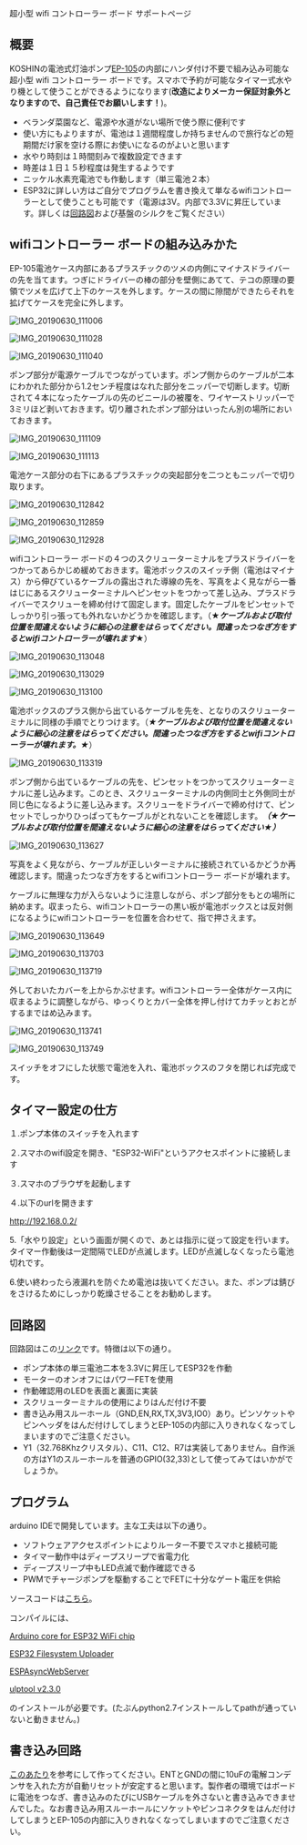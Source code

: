 超小型 wifi コントローラー ボード サポートページ

## 概要
KOSHINの電池式灯油ポンプ[EP-105](https://www.koshin-ltd.jp/products/1144.html)の内部にハンダ付け不要で組み込み可能な超小型 wifi コントローラー ボードです。スマホで予約が可能なタイマー式水やり機として使うことができるようになります(**改造によりメーカー保証対象外となりますので、自己責任でお願いします！**)。

- ベランダ菜園など、電源や水道がない場所で使う際に便利です
- 使い方にもよりますが、電池は１週間程度しか持ちませんので旅行などの短期間だけ家を空ける際にお使いになるのがよいと思います
- 水やり時刻は１時間刻みで複数設定できます
- 時差は１日１５秒程度は発生するようです
- ニッケル水素充電池でも作動します（単三電池２本）
- ESP32に詳しい方はご自分でプログラムを書き換えて単なるwifiコントローラーとして使うことも可能です（電源は3V。内部で3.3Vに昇圧しています。詳しくは[回路図](https://github.com/okameinko/typctr/blob/master/typctr/circuite/touyu_pomp.pdf)および基盤のシルクをご覧ください）

## wifiコントローラー ボードの組み込みかた
EP-105電池ケース内部にあるプラスチックのツメの内側にマイナスドライバーの先を当てます。つぎにドライバーの棒の部分を壁側にあてて、テコの原理の要領でツメを広げて上下のケースを外します。ケースの間に隙間ができたらそれを拡げてケースを完全に外します。

![IMG_20190630_111006](https://github.com/okameinko/typctr/blob/master/typctr/img/IMG_20190630_111006.jpg)

![IMG_20190630_111028](https://github.com/okameinko/typctr/blob/master/typctr/img/IMG_20190630_111028.jpg)

![IMG_20190630_111040](https://github.com/okameinko/typctr/blob/master/typctr/img/IMG_20190630_111040.jpg)

ポンプ部分が電源ケーブルでつながっています。ポンプ側からのケーブルが二本にわかれた部分から1.2センチ程度はなれた部分をニッパーで切断します。切断されて４本になったケーブルの先のビニールの被覆を、ワイヤーストリッパーで3ミリほど剥いておきます。切り離されたポンプ部分はいったん別の場所においておきます。

![IMG_20190630_111109](https://github.com/okameinko/typctr/blob/master/typctr/img/IMG_20190630_111109.jpg)

![IMG_20190630_111113](https://github.com/okameinko/typctr/blob/master/typctr/img/IMG_20190630_111113.jpg)

電池ケース部分の右下にあるプラスチックの突起部分を二つともニッパーで切り取ります。

![IMG_20190630_112842](https://github.com/okameinko/typctr/blob/master/typctr/img/IMG_20190630_112842.jpg)

![IMG_20190630_112859](https://github.com/okameinko/typctr/blob/master/typctr/img/IMG_20190630_112859.jpg)

![IMG_20190630_112928](https://github.com/okameinko/typctr/blob/master/typctr/img/IMG_20190630_112928.jpg)

wifiコントローラー ボードの４つのスクリューターミナルをプラスドライバーをつかってあらかじめ緩めておきます。電池ボックスのスイッチ側（電池はマイナス）から伸びているケーブルの露出された導線の先を、写真をよく見ながら一番はじにあるスクリューターミナルへピンセットをつかって差し込み、プラスドライバーでスクリューを締め付けて固定します。固定したケーブルをピンセットでしっかり引っ張っても外れないかどうかを確認します。（★***ケーブルおよび取付位置を間違えないように細心の注意をはらってください。間違ったつなぎ方をするとwifiコントローラーが壊れます***★）

![IMG_20190630_113048](https://github.com/okameinko/typctr/blob/master/typctr/img/IMG_20190630_113048.jpg)

![IMG_20190630_113029](https://github.com/okameinko/typctr/blob/master/typctr/img/IMG_20190630_113029.jpg)

![IMG_20190630_113100](https://github.com/okameinko/typctr/blob/master/typctr/img/IMG_20190630_113100.jpg)

電池ボックスのプラス側から出ているケーブルを先を、となりのスクリューターミナルに同様の手順でとりつけます。（***★ケーブルおよび取付位置を間違えないように細心の注意をはらってください。間違ったつなぎ方をするとwifiコントローラーが壊れます。★***）

![IMG_20190630_113319](https://github.com/okameinko/typctr/blob/master/typctr/img/IMG_20190630_113319.jpg)

ポンプ側から出ているケーブルの先を、ピンセットをつかってスクリューターミナルに差し込みます。このとき、スクリューターミナルの内側同士と外側同士が同じ色になるように差し込みます。スクリューをドライバーで締め付けて、ピンセットでしっかりひっぱってもケーブルがとれないことを確認します。***（★ケーブルおよび取付位置を間違えないように細心の注意をはらってください★）***

![IMG_20190630_113627](https://github.com/okameinko/typctr/blob/master/typctr/img/IMG_20190630_113627.jpg)

写真をよく見ながら、ケーブルが正しいターミナルに接続されているかどうか再確認します。間違ったつなぎ方をするとwifiコントローラー ボードが壊れます。

ケーブルに無理な力が入らないように注意しながら、ポンプ部分をもとの場所に納めます。収まったら、wifiコントローラーの黒い板が電池ボックスとは反対側になるようにwifiコントローラーを位置を合わせて、指で押さえます。

![IMG_20190630_113649](https://github.com/okameinko/typctr/blob/master/typctr/img/IMG_20190630_113649.jpg)

![IMG_20190630_113703](https://github.com/okameinko/typctr/blob/master/typctr/img/IMG_20190630_113703.jpg)

![IMG_20190630_113719](https://github.com/okameinko/typctr/blob/master/typctr/img/IMG_20190630_113719.jpg)

外しておいたカバーを上からかぶせます。wifiコントローラー全体がケース内に収まるように調整しながら、ゆっくりとカバー全体を押し付けてカチッとおとがするまではめ込みます。

![IMG_20190630_113741](https://github.com/okameinko/typctr/blob/master/typctr/img/IMG_20190630_113741.jpg)

![IMG_20190630_113749](https://github.com/okameinko/typctr/blob/master/typctr/img/IMG_20190630_113749.jpg)

スイッチをオフにした状態で電池を入れ、電池ボックスのフタを閉じれば完成です。

## タイマー設定の仕方

１.ポンプ本体のスイッチを入れます

２.スマホのwifi設定を開き、"ESP32-WiFi"というアクセスポイントに接続します

３.スマホのブラウザを起動します

４.以下のurlを開きます

http://192.168.0.2/

5.「水やり設定」という画面が開くので、あとは指示に従って設定を行います。タイマー作動後は一定間隔でLEDが点滅します。LEDが点滅しなくなったら電池切れです。

6.使い終わったら液漏れを防ぐため電池は抜いてください。また、ポンプは錆びをさけるためにしっかり乾燥させることをお勧めします。

## 回路図

 回路図はこの[リンク](https://github.com/okameinko/typctr/blob/master/typctr/circuite/touyu_pomp.pdf)です。特徴は以下の通り。

- ポンプ本体の単三電池二本を3.3Vに昇圧してESP32を作動
- モーターのオンオフにはパワーFETを使用
- 作動確認用のLEDを表面と裏面に実装
- スクリューターミナルの使用によりはんだ付け不要
- 書き込み用スルーホール（GND,EN,RX,TX,3V3,IO0）あり。ピンソケットやピンヘッダをはんだ付けしてしまうとEP-105の内部に入りきれなくなってしまいますのでご注意ください。
- Y1（32.768Khzクリスタル）、C11、C12、R7は実装してありません。自作派の方はY1のスルーホールを普通のGPIO(32,33)として使ってみてはいかがでしょうか。

## プログラム

arduino IDEで開発しています。主な工夫は以下の通り。

- ソフトウェアアクセスポイントによりルーター不要でスマホと接続可能
- タイマー動作中はディープスリープで省電力化
- ディープスリープ中もLED点滅で動作確認できる
- PWMでチャージポンプを駆動することでFETに十分なゲート電圧を供給

ソースコードは[こちら](https://github.com/okameinko/typctr/blob/master/typctr/src)。

コンパイルには、

[Arduino core for ESP32 WiFi chip](https://github.com/espressif/arduino-esp32)

[ESP32 Filesystem Uploader](https://randomnerdtutorials.com/install-esp32-filesystem-uploader-arduino-ide/)

[ESPAsyncWebServer](https://github.com/me-no-dev/ESPAsyncWebServer)

[ulptool v2.3.0](https://github.com/duff2013/ulptool)

のインストールが必要です。(たぶんpython2.7インストールしてpathが通っていないと動きません。)

## 書き込み回路

[このあたり](https://ht-deko.com/arduino/esp-wroom-02.html#13_08)を参考にして作ってください。ENTとGNDの間に10uFの電解コンデンサを入れた方が自動リセットが安定すると思います。製作者の環境ではボードに電池をつなぎ、書き込みのたびにUSBケーブルを外さないと書き込みできませんでした。なお書き込み用スルーホールにソケットやピンコネクタをはんだ付けしてしまうとEP-105の内部に入りきれなくなってしまいますのでご注意ください。
